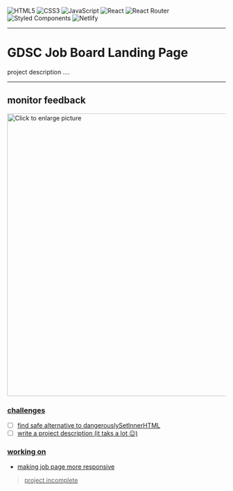 ![HTML5](https://img.shields.io/badge/html5-%23E34F26.svg?style=for-the-badge&logo=html5&logoColor=white)
![CSS3](https://img.shields.io/badge/css3-%231572B6.svg?style=for-the-badge&logo=css3&logoColor=white)
![JavaScript](https://img.shields.io/badge/javascript-%23323330.svg?style=for-the-badge&logo=javascript&logoColor=%23F7DF1E)
![React](https://img.shields.io/badge/react-%2320232a.svg?style=for-the-badge&logo=react&logoColor=%2361DAFB)
![React Router](https://img.shields.io/badge/React_Router-CA4245?style=for-the-badge&logo=react-router&logoColor=white)
![Styled Components](https://img.shields.io/badge/styled--components-DB7093?style=for-the-badge&logo=styled-components&logoColor=white)
![Netlify](https://img.shields.io/badge/netlify-%23000000.svg?style=for-the-badge&logo=netlify&logoColor=#00C7B7)

--------------------

# GDSC Job Board Landing Page
project description ....

--------------------

## monitor feedback
<!-- ![image](https://drive.google.com/uc?export=view&id=10esUV0hQYnlW7TLIhVgKUbtZkyVqLXW5) -->

<a href="https://drive.google.com/uc?export=view&id=10esUV0hQYnlW7TLIhVgKUbtZkyVqLXW5"><img src="https://drive.google.com/uc?export=view&id=10esUV0hQYnlW7TLIhVgKUbtZkyVqLXW5" style="width: 650px; max-width: 100%; height: auto" title="Click to enlarge picture" />


### challenges 
- [ ] find safe alternative to dangerouslySetInnerHTML
- [ ] write a project description (it taks a lot 😐) 

### working on
- making job page more responsive

> project incomplete
